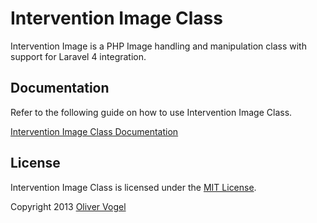 # Intervention Image Class

Intervention Image is a PHP Image handling and manipulation class with support for Laravel 4 integration.

## Documentation

Refer to the following guide on how to use Intervention Image Class.

[Intervention Image Class Documentation](http://intervention.olivervogel.net/image/)

## License

Intervention Image Class is licensed under the [MIT License](http://opensource.org/licenses/MIT).

Copyright 2013 [Oliver Vogel](http://olivervogel.net/)
